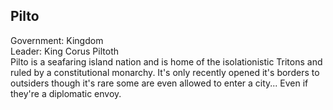 ## Pilto
Government: Kingdom  
Leader: King Corus Piltoth  
Pilto is a seafaring island nation and is home of the isolationistic Tritons and ruled by a constitutional monarchy. It's only recently opened it's borders to outsiders though it's rare some are even allowed to enter a city... Even if they're a diplomatic envoy.